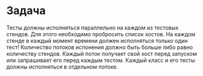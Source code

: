 Задача
======
Тесты должны исполняться параллельно на каждом из тестовых стендов.
Для этого необходимо пробросить список хостов.
На каждом стенде в каждый момент времени должен исполняться только один тест!
Количество потоков испонения должно быть больше либо равно количеству стендов.
Каждый поток получает свой хост перед запуском или запрашивает его перед каждым тестом.
Каждый класс и его тесты должны исполняться в отдельном потоке.
